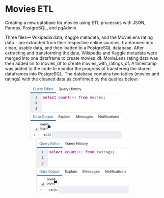 # Movies ETL
Creating a new database for movies using ETL processes with JSON, Pandas, PostgreSQL, and pgAdmin.

Three files— Wikipedia data, Kaggle metadata, and the MovieLens rating data - are extracted from their respective online sources, tranformed into clean, usable data, and then loaded to a PostgreSQL database. After extracting and transforming the data, Wikipedia and Kaggle metadata were merged into one dataframe to create movies_df. MovieLens rating data was then added on to movies_df to create movies_with_ratings_df. A timestamp was added to the code to monitor the progress of transfering the stored dataframes into PostgreSQL. The database contains two tables (movies and ratings) with the cleaned data as confirmed by the queries below: 

<p align="center">
<img src="https://github.com/Shelka4444/Movies-ETL/blob/main/Resources/movies_query.png" alt="Movies Query" width="300"> 
  &nbsp;&nbsp;&nbsp;&nbsp;&nbsp;&nbsp;&nbsp;&nbsp;&nbsp;&nbsp;
<img src="https://github.com/Shelka4444/Movies-ETL/blob/main/Resources/ratings_query.png" alt="Ratings Query" width="300">
</p>                                                                                                                         
